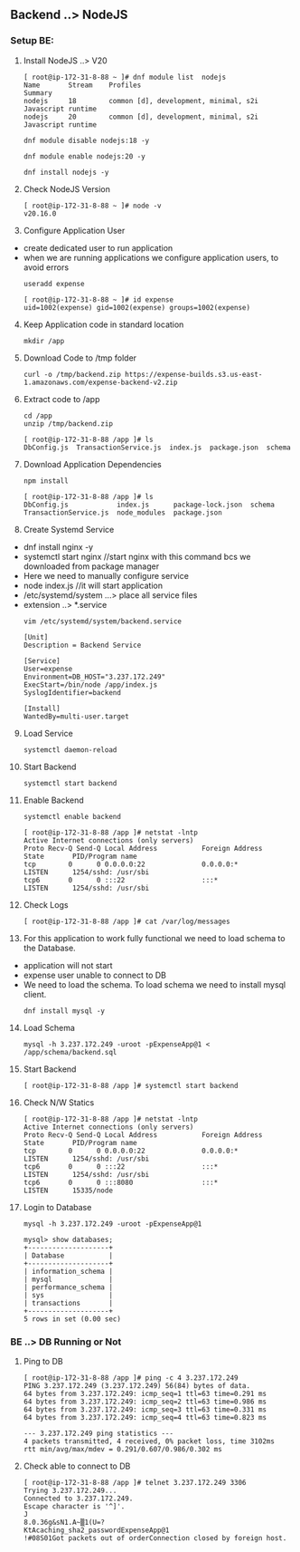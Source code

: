 ## Backend ..> NodeJS

### Setup BE:

1. Install NodeJS ..> V20

    ```
    [ root@ip-172-31-8-88 ~ ]# dnf module list  nodejs
    Name       Stream    Profiles                                 Summary
    nodejs     18        common [d], development, minimal, s2i    Javascript runtime
    nodejs     20        common [d], development, minimal, s2i    Javascript runtime
    ```
    ```
    dnf module disable nodejs:18 -y
    ```
    ```
    dnf module enable nodejs:20 -y
    ```
    ```
    dnf install nodejs -y
    ```
2. Check NodeJS Version
    ```
    [ root@ip-172-31-8-88 ~ ]# node -v
    v20.16.0
    ```
3. Configure Application User
- create dedicated user to run application
- when we are running applications we configure application users, to avoid errors
    ```
    useradd expense
    ```
    ```
    [ root@ip-172-31-8-88 ~ ]# id expense
    uid=1002(expense) gid=1002(expense) groups=1002(expense)
    ```
4. Keep Application code in standard location
    ```
    mkdir /app
    ```
5. Download Code to /tmp folder
    ```
    curl -o /tmp/backend.zip https://expense-builds.s3.us-east-1.amazonaws.com/expense-backend-v2.zip
    ```
6. Extract code to /app
    ```
    cd /app
    unzip /tmp/backend.zip
    ```
    ```
    [ root@ip-172-31-8-88 /app ]# ls
    DbConfig.js  TransactionService.js  index.js  package.json  schema
    ```
7. Download  Application Dependencies
    ```
    npm install
    ```
    ```
    [ root@ip-172-31-8-88 /app ]# ls
    DbConfig.js            index.js      package-lock.json  schema
    TransactionService.js  node_modules  package.json
    ```
8. Create Systemd Service 
- dnf install nginx -y 
- systemctl start nginx //start nginx with this command bcs we downloaded from package manager
- Here we need to manually configure service
- node index.js //it will start application
- /etc/systemd/system ...> place all service files
- extension ..> *.service
    ```
    vim /etc/systemd/system/backend.service
    ```
    ```
    [Unit]
    Description = Backend Service

    [Service]
    User=expense
    Environment=DB_HOST="3.237.172.249"
    ExecStart=/bin/node /app/index.js
    SyslogIdentifier=backend

    [Install]
    WantedBy=multi-user.target
    ```
9. Load Service
    ```
    systemctl daemon-reload
    ```
10. Start Backend
    ```
    systemctl start backend
    ```
11. Enable Backend
    ```
    systemctl enable backend
    ```
    ```
    [ root@ip-172-31-8-88 /app ]# netstat -lntp
    Active Internet connections (only servers)
    Proto Recv-Q Send-Q Local Address           Foreign Address         State       PID/Program name
    tcp        0      0 0.0.0.0:22              0.0.0.0:*               LISTEN      1254/sshd: /usr/sbi
    tcp6       0      0 :::22                   :::*                    LISTEN      1254/sshd: /usr/sbi
    ```
12. Check Logs
    ```
    [ root@ip-172-31-8-88 /app ]# cat /var/log/messages
    ```
13. For this application to work fully functional we need to load schema to the Database.
- application will not start
- expense user unable to connect to DB
- We need to load the schema. To load schema we need to install mysql client.
    ```
    dnf install mysql -y
    ```
14. Load Schema 
    ```
    mysql -h 3.237.172.249 -uroot -pExpenseApp@1 < /app/schema/backend.sql
    ```
15. Start Backend
    ```
    [ root@ip-172-31-8-88 /app ]# systemctl start backend
    ```
16. Check N/W Statics
    ```
    [ root@ip-172-31-8-88 /app ]# netstat -lntp
    Active Internet connections (only servers)
    Proto Recv-Q Send-Q Local Address           Foreign Address         State       PID/Program name
    tcp        0      0 0.0.0.0:22              0.0.0.0:*               LISTEN      1254/sshd: /usr/sbi
    tcp6       0      0 :::22                   :::*                    LISTEN      1254/sshd: /usr/sbi
    tcp6       0      0 :::8080                 :::*                    LISTEN      15335/node
    ```
17. Login to Database 
    ```
    mysql -h 3.237.172.249 -uroot -pExpenseApp@1
    ```
    ```
    mysql> show databases;
    +--------------------+
    | Database           |
    +--------------------+
    | information_schema |
    | mysql              |
    | performance_schema |
    | sys                |
    | transactions       |
    +--------------------+
    5 rows in set (0.00 sec)
    ```

### BE ..> DB Running or Not
1. Ping to DB
    ```
    [ root@ip-172-31-8-88 /app ]# ping -c 4 3.237.172.249
    PING 3.237.172.249 (3.237.172.249) 56(84) bytes of data.
    64 bytes from 3.237.172.249: icmp_seq=1 ttl=63 time=0.291 ms
    64 bytes from 3.237.172.249: icmp_seq=2 ttl=63 time=0.986 ms
    64 bytes from 3.237.172.249: icmp_seq=3 ttl=63 time=0.331 ms
    64 bytes from 3.237.172.249: icmp_seq=4 ttl=63 time=0.823 ms

    --- 3.237.172.249 ping statistics ---
    4 packets transmitted, 4 received, 0% packet loss, time 3102ms
    rtt min/avg/max/mdev = 0.291/0.607/0.986/0.302 ms
    ```
2. Check able to connect to DB
    ```
    [ root@ip-172-31-8-88 /app ]# telnet 3.237.172.249 3306
    Trying 3.237.172.249...
    Connected to 3.237.172.249.
    Escape character is '^]'.
    J
    8.0.36g&sN1.A~▒1(U=?
    KtAcaching_sha2_passwordExpenseApp@1
    !#08S01Got packets out of orderConnection closed by foreign host.
    ```